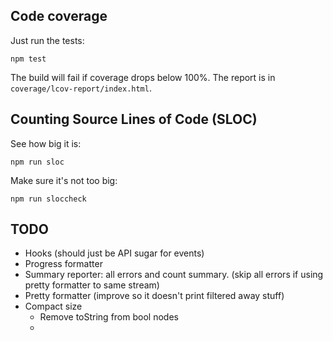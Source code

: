 ## Code coverage

Just run the tests:

    npm test

The build will fail if coverage drops below 100%.
The report is in `coverage/lcov-report/index.html`.

## Counting Source Lines of Code (SLOC)

See how big it is:

    npm run sloc

Make sure it's not too big:

    npm run sloccheck

## TODO

* Hooks (should just be API sugar for events)
* Progress formatter
* Summary reporter: all errors and count summary. (skip all errors if using pretty formatter to same stream)
* Pretty formatter (improve so it doesn't print filtered away stuff)
* Compact size
  * Remove toString from bool nodes
  *